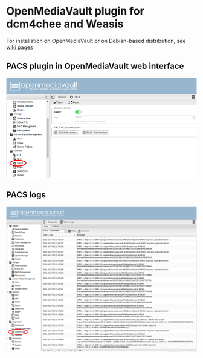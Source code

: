 # OpenMediaVault plugin for dcm4chee and Weasis #

For installation on OpenMediaVault or on Debian-based distribution, see [wiki pages](https://github.com/nroduit/openmediavault-dcm4chee/wiki)

## PACS plugin in OpenMediaVault web interface ##
![OpenMediaVault PACS plugin](openmediavault1.png)

## PACS logs ##
![OpenMediaVault PACS logger](openmediavault2.png)


